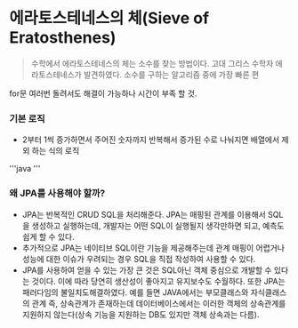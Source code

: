 # 에라토스테네스의 체(Sieve of Eratosthenes)
> 수학에서 에라토스테네스의 체는 소수를 찾는 방법이다. 고대 그리스 수학자 에라토스테네스가 발견하였다.
> 소수를 구하는 알고리즘 중에 가장 빠른 편


for문 여러번 돌려서도 해결이 가능하나 시간이 부족 할 것.


### 기본 로직
* 2부터 1씩 증가하면서 주어진 숫자까지 반복해서 증가된 수로 나눠지면 배열에서 제외 하는 식의 로직

'''java
'''



### 왜 JPA를 사용해야 할까?
* JPA는 반복적인 CRUD SQL을 처리해준다. JPA는 매핑된 관계를 이용해서 SQL을 생성하고 실행하는데, 개발자는 어떤 SQL이 실행될지 생각만하면 되고, 예측도 쉽게 할 수 있다. 
* 추가적으로 JPA는 네이티브 SQL이란 기능을 제공해주는데 관계 매핑이 어렵거나 성능에 대한 이슈가 우려되는 경우 SQL을 직접 작성하여 사용할 수 있다.
* JPA를 사용하여 얻을 수 있는 가장 큰 것은 SQL아닌 객체 중심으로 개발할 수 있다는 것이다. 
  이에 따라 당연히 생산성이 좋아지고 유지보수도 수월하다. 
  또한 JPA는 패러다임의 불일치도해결하였다. 
  예를 들면 JAVA에서는 부모클래스와 자식클래스의 관계 즉, 상속관계가 존재하는데 데이터베이스에서는 이러한 객체의 상속관계를 지원하지 않는다(상속 기능을 지원하는 DB도 있지만 객체 상속과는 다름). 
